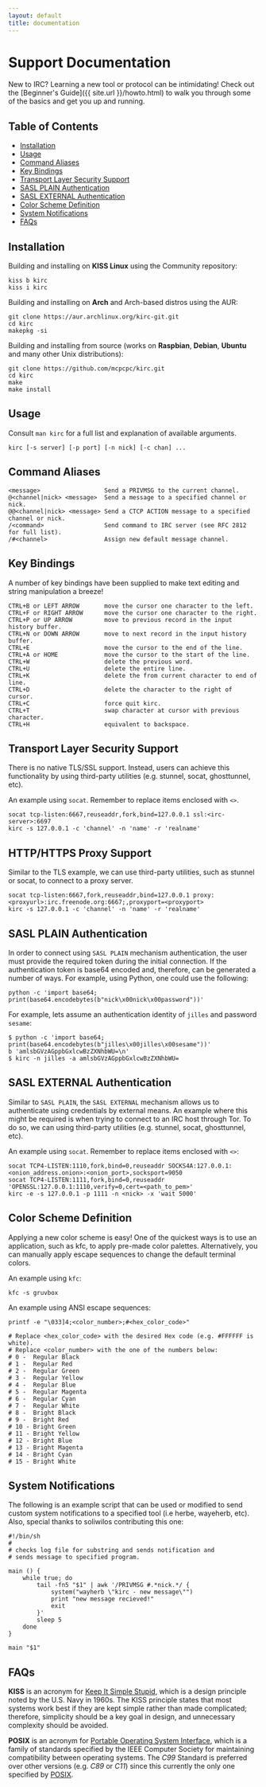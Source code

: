 ```yaml
---
layout: default
title: documentation
---
```


# Support Documentation

New to IRC? Learning a new tool or protocol can be intimidating! Check out the [Beginner's Guide]({{ site.url }}/howto.html) to walk you through some of the basics and get you up and running.

## Table of Contents

- [Installation](#installation)
- [Usage](#usage)
- [Command Aliases](#command-aliases)
- [Key Bindings](#key-bindings)
- [Transport Layer Security Support](#transport-layer-security-support)
- [SASL PLAIN Authentication](#sasl-plain-authentication)
- [SASL EXTERNAL Authentication](#sasl-external-authentication)
- [Color Scheme Definition](#color-scheme-definition)
- [System Notifications](#system-notifications)
- [FAQs](#faqs)

## Installation

Building and installing on **KISS Linux** using the Community repository:

	kiss b kirc
	kiss i kirc

Building and installing on **Arch** and Arch-based distros using the AUR:

	git clone https://aur.archlinux.org/kirc-git.git
	cd kirc
	makepkg -si

Building and installing from source (works on **Raspbian**, **Debian**, **Ubuntu** and many other Unix distributions):

	git clone https://github.com/mcpcpc/kirc.git
	cd kirc
	make
	make install

## Usage

Consult `man kirc` for a full list and explanation of available arguments.

	kirc [-s server] [-p port] [-n nick] [-c chan] ...

## Command Aliases

	<message>                  Send a PRIVMSG to the current channel.
	@<channel|nick> <message>  Send a message to a specified channel or nick.
	@@<channel|nick> <message> Send a CTCP ACTION message to a specified channel or nick.
	/<command>                 Send command to IRC server (see RFC 2812 for full list).
	/#<channel>                Assign new default message channel.

## Key Bindings

A number of key bindings have been supplied to make text editing and string manipulation a breeze! 

	CTRL+B or LEFT ARROW       move the cursor one character to the left.
	CTRL+F or RIGHT ARROW      move the cursor one character to the right.
	CTRL+P or UP ARROW         move to previous record in the input history buffer.
	CTRL+N or DOWN ARROW       move to next record in the input history buffer.
	CTRL+E                     move the cursor to the end of the line.
	CTRL+A or HOME             move the cursor to the start of the line.
	CTRL+W                     delete the previous word.
	CTRL+U                     delete the entire line.
	CTRL+K                     delete the from current character to end of line.
	CTRL+D                     delete the character to the right of cursor.
	CTRL+C                     force quit kirc.
	CTRL+T                     swap character at cursor with previous character.
	CTRL+H                     equivalent to backspace.

## Transport Layer Security Support

There is no native TLS/SSL support. Instead, users can achieve this functionality by using third-party utilities (e.g. stunnel, socat, ghosttunnel, etc).

An example using `socat`. Remember to replace items enclosed with `<>`.

	socat tcp-listen:6667,reuseaddr,fork,bind=127.0.0.1 ssl:<irc-server>:6697
	kirc -s 127.0.0.1 -c 'channel' -n 'name' -r 'realname'


## HTTP/HTTPS Proxy Support

Similar to the TLS example, we can use third-party utilities, such as stunnel or socat, to connect to a proxy server.

	socat tcp-listen:6667,fork,reuseaddr,bind=127.0.0.1 proxy:<proxyurl>:irc.freenode.org:6667;,proxyport=<proxyport>
	kirc -s 127.0.0.1 -c 'channel' -n 'name' -r 'realname'

## SASL PLAIN Authentication

In order to connect using `SASL PLAIN` mechanism authentication, the user must provide the required token during the initial connection. If the authentication token is base64 encoded and, therefore, can be generated a number of ways. For example, using Python, one could use the following:

	python -c 'import base64; print(base64.encodebytes(b"nick\x00nick\x00password"))'

For example, lets assume an authentication identity of `jilles` and password `sesame`:

	$ python -c 'import base64; print(base64.encodebytes(b"jilles\x00jilles\x00sesame"))'
	b 'amlsbGVzAGppbGxlcwBzZXNhbWU=\n'
	$ kirc -n jilles -a amlsbGVzAGppbGxlcwBzZXNhbWU=

## SASL EXTERNAL Authentication

Similar to `SASL PLAIN`, the `SASL EXTERNAL` mechanism allows us to authenticate using credentials by external means. An example where this might be required is when trying to connect to an IRC host through Tor. To do so, we can using third-party utilities (e.g. stunnel, socat, ghosttunnel, etc).

An example using `socat`. Remember to replace items enclosed with `<>`:

	socat TCP4-LISTEN:1110,fork,bind=0,reuseaddr SOCKS4A:127.0.0.1:<onion_address.onion>:<onion_port>,socksport=9050
	socat TCP4-LISTEN:1111,fork,bind=0,reuseaddr 'OPENSSL:127.0.0.1:1110,verify=0,cert=<path_to_pem>'
	kirc -e -s 127.0.0.1 -p 1111 -n <nick> -x 'wait 5000'


## Color Scheme Definition

Applying a new color scheme is easy! One of the quickest ways is to use an application, such as kfc, to apply pre-made color palettes. Alternatively, you can manually apply escape sequences to change the default terminal colors.

An example using `kfc`:

	kfc -s gruvbox

An example using ANSI escape sequences:

	printf -e "\033]4;<color_number>;#<hex_color_code>"

	# Replace <hex_color_code> with the desired Hex code (e.g. #FFFFFF is white).
	# Replace <color_number> with the one of the numbers below:
	# 0 -  Regular Black
	# 1 -  Regular Red
	# 2 -  Regular Green
	# 3 -  Regular Yellow
	# 4 -  Regular Blue
	# 5 -  Regular Magenta
	# 6 -  Regular Cyan
	# 7 -  Regular White
	# 8 -  Bright Black
	# 9 -  Bright Red
	# 10 - Bright Green
	# 11 - Bright Yellow
	# 12 - Bright Blue
	# 13 - Bright Magenta
	# 14 - Bright Cyan
	# 15 - Bright White

## System Notifications

The following is an example script that can be used or modified to send custom system notifications to a specified tool (i.e herbe, wayeherb, etc).  Also, special thanks to soliwilos contributing this one:

	#!/bin/sh
	#
	# checks log file for substring and sends notification and
	# sends message to specified program.

	main () {
	    while true; do
	        tail -fn5 "$1" | awk '/PRIVMSG #.*nick.*/ {
	            system("wayherb \"kirc - new message\"")
	            print "new message recieved!"
	            exit
	        }'
	        sleep 5
	    done
	}

	main "$1"

## FAQs

**KISS** is an acronym for [Keep It Simple Stupid](https://en.wikipedia.org/wiki/KISS_principle), which is a design principle noted by the U.S. Navy in 1960s. The KISS principle states that most systems work best if they are kept simple rather than made complicated; therefore, simplicity should be a key goal in design, and unnecessary complexity should be avoided.

**POSIX** is an acronym for [Portable Operating System Interface](https://opensource.com/article/19/7/what-posix-richard-stallman-explains), which is a family of standards specified by the IEEE Computer Society for maintaining compatibility between operating systems. The *C99* Standard is preferred over other versions (e.g. *C89* or *C11*) since this currently the only one specified by [POSIX](https://pubs.opengroup.org/onlinepubs/9699919799/utilities/c99.html).


